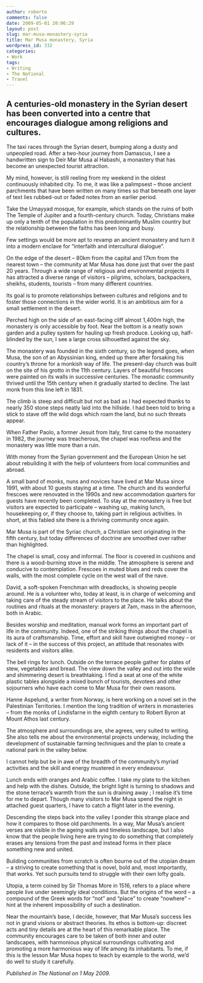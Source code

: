 ```yaml
---
author: roberto
comments: false
date: 2009-05-01 20:06:29
layout: post
slug: mar-musa-monastery-syria
title: Mar Musa monastery, Syria
wordpress_id: 332
categories:
- Work
tags:
- Writing
- The National
- Travel
---
```


<h2 class="subtitle">A centuries-old monastery in the Syrian desert has been converted into a centre that encourages dialogue among religions and cultures.</h2> 

The taxi races through the Syrian desert, bumping along a dusty and unpeopled road. After a two-hour journey from Damascus, I see a handwritten sign to Deir Mar Musa al Habashi, a monastery that has become an unexpected tourist attraction.

My mind, however, is still reeling from my weekend in the oldest continuously inhabited city. To me, it was like a palimpsest – those ancient parchments that have been written on many times so that beneath one layer of text lies rubbed-out or faded notes from an earlier period.

Take the Umayyad mosque, for example, which stands on the ruins of both The Temple of Jupiter and a fourth-century church. Today, Christians make up only a tenth of the population in this predominantly Muslim country but the relationship between the faiths has been long and busy.

Few settings would be more apt to revamp an ancient monastery and turn it into a modern enclave for “interfaith and intercultural dialogue”.

On the edge of the desert – 80km from the capital and 17km from the nearest town – the community at Mar Musa has done just that over the past 20 years. Through a wide range of religious and environmental projects it has attracted a diverse range of visitors – pilgrims, scholars, backpackers, sheikhs, students, tourists – from many different countries.

Its goal is to promote relationships between cultures and religions and to foster those connections in the wider world. It is an ambitious aim for a small settlement in the desert.


Perched high on the side of an east-facing cliff almost 1,400m high, the monastery is only accessible by foot. Near the bottom is a neatly sown garden and a pulley system for hauling up fresh produce. Looking up, half-blinded by the sun, I see a large cross silhouetted against the sky.

The monastery was founded in the sixth century, so the legend goes, when Musa, the son of an Abyssinian king, ended up there after forsaking his country’s throne for a monkish way of life. The present-day church was built on the site of his grotto in the 11th century. Layers of beautiful frescoes were painted on its walls in successive centuries. The monastic community thrived until the 15th century when it gradually started to decline. The last monk from this line left in 1831.

The climb is steep and difficult but not as bad as I had expected thanks to nearly 350 stone steps neatly laid into the hillside. I had been told to bring a stick to stave off the wild dogs which roam the land, but no such threats appear.

When Father Paolo, a former Jesuit from Italy, first came to the monastery in 1982, the journey was treacherous, the chapel was roofless and the monastery was little more than a ruin.

With money from the Syrian government and the European Union he set about rebuilding it with the help of volunteers from local communities and abroad.

A small band of monks, nuns and novices have lived at Mar Musa since 1991, with about 10 guests staying at a time. The church and its wonderful frescoes were renovated in the 1990s and new accommodation quarters for guests have recently been completed. To stay at the monastery is free but visitors are expected to participate – washing up, making lunch, housekeeping or, if they choose to, taking part in religious activities. In short, at this fabled site there is a thriving community once again.

Mar Musa is part of the Syriac church, a Christian sect originating in the fifth century, but today differences of doctrine are smoothed over rather than highlighted.

The chapel is small, cosy and informal. The floor is covered in cushions and there is a wood-burning stove in the middle. The atmosphere is serene and conducive to contemplation. Frescoes in muted blues and reds cover the walls, with the most complete cycle on the west wall of the nave.

David, a soft-spoken Frenchman with dreadlocks, is showing people around. He is a volunteer who, today at least, is in charge of welcoming and taking care of the steady stream of visitors to the place. He talks about the routines and rituals at the monastery: prayers at 7am, mass in the afternoon, both in Arabic.

Besides worship and meditation, manual work forms an important part of life in the community. Indeed, one of the striking things about the chapel is its aura of craftsmanship. Time, effort and skill have outweighed money – or lack of it – in the success of this project, an attitude that resonates with residents and visitors alike.

The bell rings for lunch. Outside on the terrace people gather for plates of stew, vegetables and bread. The view down the valley and out into the wide and shimmering desert is breathtaking. I find a seat at one of the white plastic tables alongside a mixed bunch of tourists, devotees and other sojourners who have each come to Mar Musa for their own reasons.

Hanne Aspelund, a writer from Norway, is here working on a novel set in the Palestinian Territories. I mention the long tradition of writers in monasteries – from the monks of Lindisfarne in the eighth century to Robert Byron at Mount Athos last century.

The atmosphere and surroundings are, she agrees, very suited to writing. She also tells me about the environmental projects underway, including the development of sustainable farming techniques and the plan to create a national park in the valley below.

I cannot help but be in awe of the breadth of the community’s myriad activities and the skill and energy mustered in every endeavour.

Lunch ends with oranges and Arabic coffee. I take my plate to the kitchen and help with the dishes. Outside, the bright light is turning to shadows and the stone terrace’s warmth from the sun is draining away ; I realise it’s time for me to depart. Though many visitors to Mar Musa spend the night in attached guest quarters, I have to catch a flight later in the evening.

Descending the steps back into the valley I ponder this strange place and how it compares to those old parchments. In a way, Mar Musa’s ancient verses are visible in the ageing walls and timeless landscape, but I also know that the people living here are trying to do something that completely erases any tensions from the past and instead forms in their place something new and united.

Building communities from scratch is often bourne out of the utopian dream – a striving to create something that is novel, bold and, most importantly, that works. Yet such pursuits tend to struggle with their own lofty goals.

Utopia, a term coined by Sir Thomas More in 1516, refers to a place where people live under seemingly ideal conditions. But the origins of the word – a compound of the Greek words for “not” and “place” to create “nowhere” – hint at the inherent impossibility of such a destination.

Near the mountain’s base, I decide, however, that Mar Musa’s success lies not in grand visions or abstract theories. Its ethos is bottom-up: discreet acts and tiny details are at the heart of this remarkable place. The community encourages care to be taken of both inner and outer landscapes, with harmonious physical surroundings cultivating and promoting a more harmonious way of life among its inhabitants. To me, if this is the lesson Mar Musa hopes to teach by example to the world, we’d do well to study it carefully.

*Published in The National on 1 May 2009.*